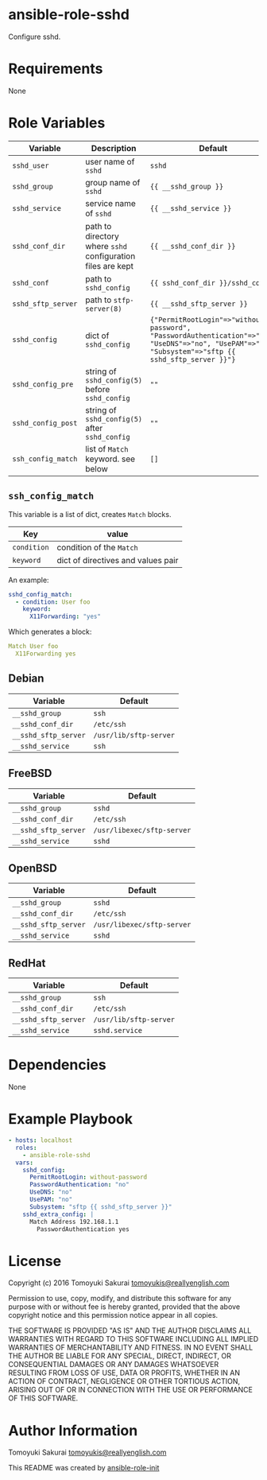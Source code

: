 # ansible-role-sshd

Configure sshd.

# Requirements

None

# Role Variables

| Variable | Description | Default |
|----------|-------------|---------|
| `sshd_user` | user name of `sshd` | `sshd` |
| `sshd_group` | group name of `sshd` | `{{ __sshd_group }}` |
| `sshd_service` | service name of `sshd` | `{{ __sshd_service }}` |
| `sshd_conf_dir` | path to directory where `sshd` configuration files are kept | `{{ __sshd_conf_dir }}` |
| `sshd_conf` | path to `sshd_config` | `{{ sshd_conf_dir }}/sshd_config` |
| `sshd_sftp_server` | path to `stfp-server(8)` | `{{ __sshd_sftp_server }}` |
| `sshd_config` | dict of `sshd_config` | `{"PermitRootLogin"=>"without-password", "PasswordAuthentication"=>"no", "UseDNS"=>"no", "UsePAM"=>"no", "Subsystem"=>"sftp {{ sshd_sftp_server }}"}` |
| `sshd_config_pre` | string of `sshd_config(5)` before `sshd_config` | `""` |
| `sshd_config_post` | string of `sshd_config(5)` after `sshd_config` | `""` |
| `ssh_config_match` | list of `Match` keyword. see below | `[]` |

## `ssh_config_match`

This variable is a list of dict, creates `Match` blocks.

| Key | value |
|-----|-------|
| `condition` | condition of the `Match` |
| `keyword` | dict of directives and values pair |

An example:

```yaml
sshd_config_match:
  - condition: User foo
    keyword:
      X11Forwarding: "yes"
```

Which generates a block:

```yaml
Match User foo
  X11Forwarding yes
```

## Debian

| Variable | Default |
|----------|---------|
| `__sshd_group` | `ssh` |
| `__sshd_conf_dir` | `/etc/ssh` |
| `__sshd_sftp_server` | `/usr/lib/sftp-server` |
| `__sshd_service` | `ssh` |

## FreeBSD

| Variable | Default |
|----------|---------|
| `__sshd_group` | `sshd` |
| `__sshd_conf_dir` | `/etc/ssh` |
| `__sshd_sftp_server` | `/usr/libexec/sftp-server` |
| `__sshd_service` | `sshd` |

## OpenBSD

| Variable | Default |
|----------|---------|
| `__sshd_group` | `sshd` |
| `__sshd_conf_dir` | `/etc/ssh` |
| `__sshd_sftp_server` | `/usr/libexec/sftp-server` |
| `__sshd_service` | `sshd` |

## RedHat

| Variable | Default |
|----------|---------|
| `__sshd_group` | `ssh` |
| `__sshd_conf_dir` | `/etc/ssh` |
| `__sshd_sftp_server` | `/usr/lib/sftp-server` |
| `__sshd_service` | `sshd.service` |

# Dependencies

None

# Example Playbook

```yaml
- hosts: localhost
  roles:
    - ansible-role-sshd
  vars:
    sshd_config:
      PermitRootLogin: without-password
      PasswordAuthentication: "no"
      UseDNS: "no"
      UsePAM: "no"
      Subsystem: "sftp {{ sshd_sftp_server }}"
    sshd_extra_config: |
      Match Address 192.168.1.1
        PasswordAuthentication yes
```

# License

Copyright (c) 2016 Tomoyuki Sakurai <tomoyukis@reallyenglish.com>

Permission to use, copy, modify, and distribute this software for any
purpose with or without fee is hereby granted, provided that the above
copyright notice and this permission notice appear in all copies.

THE SOFTWARE IS PROVIDED "AS IS" AND THE AUTHOR DISCLAIMS ALL WARRANTIES
WITH REGARD TO THIS SOFTWARE INCLUDING ALL IMPLIED WARRANTIES OF
MERCHANTABILITY AND FITNESS. IN NO EVENT SHALL THE AUTHOR BE LIABLE FOR
ANY SPECIAL, DIRECT, INDIRECT, OR CONSEQUENTIAL DAMAGES OR ANY DAMAGES
WHATSOEVER RESULTING FROM LOSS OF USE, DATA OR PROFITS, WHETHER IN AN
ACTION OF CONTRACT, NEGLIGENCE OR OTHER TORTIOUS ACTION, ARISING OUT OF
OR IN CONNECTION WITH THE USE OR PERFORMANCE OF THIS SOFTWARE.

# Author Information

Tomoyuki Sakurai <tomoyukis@reallyenglish.com>

This README was created by [ansible-role-init](https://gist.github.com/trombik/d01e280f02c78618429e334d8e4995c0)
